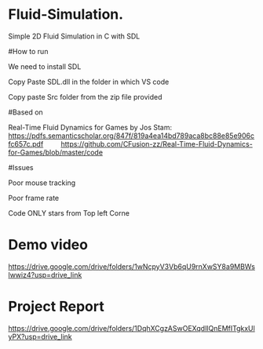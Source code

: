 # Fluid-Simulation.
Simple 2D Fluid Simulation in C with SDL

#How to run

We need to install SDL

Copy Paste SDL.dll in the folder in which VS code

Copy paste Src folder from the zip file provided

#Based on

Real-Time Fluid Dynamics for Games by Jos Stam:    https://pdfs.semanticscholar.org/847f/819a4ea14bd789aca8bc88e85e906cfc657c.pdf    https://github.com/CFusion-zz/Real-Time-Fluid-Dynamics-for-Games/blob/master/code

#Issues

Poor mouse tracking

Poor frame rate

Code ONLY stars from Top left Corne

# Demo video

https://drive.google.com/drive/folders/1wNcpyV3Vb6qU9rnXwSY8a9MBWslwwiz4?usp=drive_link

# Project Report

https://drive.google.com/drive/folders/1DqhXCgzASwOEXqdlIQnEMfITgkxUlyPX?usp=drive_link

